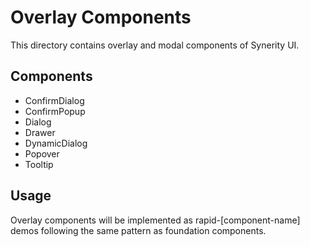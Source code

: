 # Overlay Components

This directory contains overlay and modal components of Synerity UI.

## Components
- ConfirmDialog
- ConfirmPopup
- Dialog
- Drawer
- DynamicDialog
- Popover
- Tooltip

## Usage
Overlay components will be implemented as rapid-[component-name] demos following the same pattern as foundation components.
